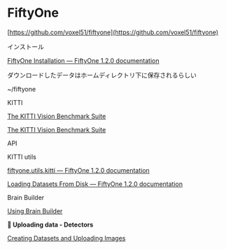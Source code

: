# FiftyOne

[https://github.com/voxel51/fiftyone](https://github.com/voxel51/fiftyone)

インストール

[FiftyOne Installation — FiftyOne 1.2.0 documentation](https://docs.voxel51.com/getting_started/install.html)

ダウンロードしたデータはホームディレクトリ下に保存されるらしい

~/fiftyone

KITTI

[The KITTI Vision Benchmark Suite](https://www.cvlibs.net/datasets/kitti/)

[The KITTI Vision Benchmark Suite](https://www.cvlibs.net/datasets/kitti/eval_object.php)

API

KITTI utils

[fiftyone.utils.kitti — FiftyOne 1.2.0 documentation](https://docs.voxel51.com/api/fiftyone.utils.kitti.html#module-fiftyone.utils.kitti)

[Loading Datasets From Disk — FiftyOne 1.2.0 documentation](https://docs.voxel51.com/user_guide/dataset_creation/datasets.html#kittidetectiondataset)

Brain Builder

[Using Brain Builder](https://support.neurala.com/docs/using-brain-builder)

**🔲 Uploading data - Detectors**

[Creating Datasets and Uploading Images](https://support.neurala.com/docs/creating-datasets-and-uploading-images)
